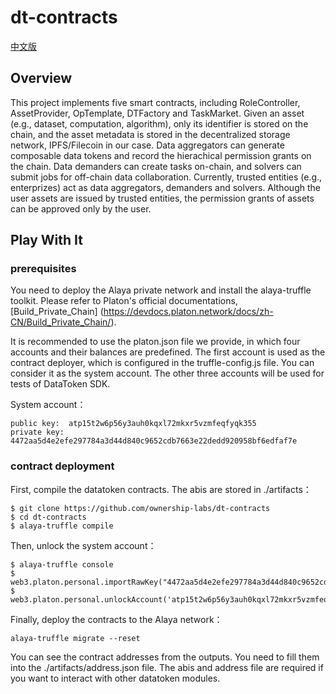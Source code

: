# dt-contracts

[中文版](./README_CN.md)

## Overview

This project implements five smart contracts, including RoleController, AssetProvider, OpTemplate, DTFactory and TaskMarket. Given an asset (e.g., dataset, computation, algorithm), only its identifier is stored on the chain, and the asset metadata is stored in the decentralized storage network, IPFS/Filecoin in our case. Data aggregators can generate composable data tokens and record the hierachical permission grants on the chain. Data demanders can create tasks on-chain, and solvers can submit jobs for off-chain data collaboration. Currently, trusted entities (e.g., enterprizes) act as data aggregators, demanders and solvers. Although the user assets are issued by trusted entities, the permission grants of assets can be approved only by the user.

## Play With It

### prerequisites

You need to deploy the Alaya private network and install the alaya-truffle toolkit. Please refer to Platon's official documentations, [Build_Private_Chain] (https://devdocs.platon.network/docs/zh-CN/Build_Private_Chain/). 

It is recommended to use the platon.json file we provide, in which four accounts and their balances are predefined. The first account is used as the contract deployer, which is configured in the truffle-config.js file. You can consider it as the system account. The other three accounts will be used for tests of DataToken SDK. 

System account：
```
public key:  atp15t2w6p56y3auh0kqxl72mkxr5vzmfeqfyqk355
private key: 4472aa5d4e2efe297784a3d44d840c9652cdb7663e22dedd920958bf6edfaf7e
```

### contract deployment

First, compile the datatoken contracts. The abis are stored in ./artifacts：
```
$ git clone https://github.com/ownership-labs/dt-contracts
$ cd dt-contracts
$ alaya-truffle compile
```

Then, unlock the system account：
```
$ alaya-truffle console
$ web3.platon.personal.importRawKey("4472aa5d4e2efe297784a3d44d840c9652cdb7663e22dedd920958bf6edfaf7e","123");
$ web3.platon.personal.unlockAccount('atp15t2w6p56y3auh0kqxl72mkxr5vzmfeqfyqk355','123',999999);
```

Finally, deploy the contracts to the Alaya network：
```
alaya-truffle migrate --reset
```

You can see the contract addresses from the outputs. You need to fill them into the ./artifacts/address.json file. The abis and address file are required if you want to interact with other datatoken modules.